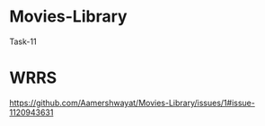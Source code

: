 # Movies-Library
Task-11
# WRRS
https://github.com/Aamershwayat/Movies-Library/issues/1#issue-1120943631
